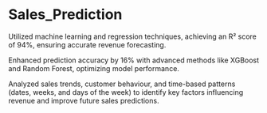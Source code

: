 # Sales_Prediction
Utilized machine learning and regression techniques, achieving an R² score of 94%, ensuring accurate revenue forecasting.

Enhanced prediction accuracy by 16% with advanced methods like XGBoost and Random Forest, optimizing model performance.

Analyzed sales trends, customer behaviour, and time-based patterns (dates, weeks, and days of the week) to identify key factors influencing revenue and improve future sales predictions.
